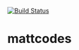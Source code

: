 [![Build Status](https://travis-ci.org/mattszabo/mattcodes.svg?branch=master)](https://travis-ci.org/mattszabo/mattcodes)
# mattcodes
